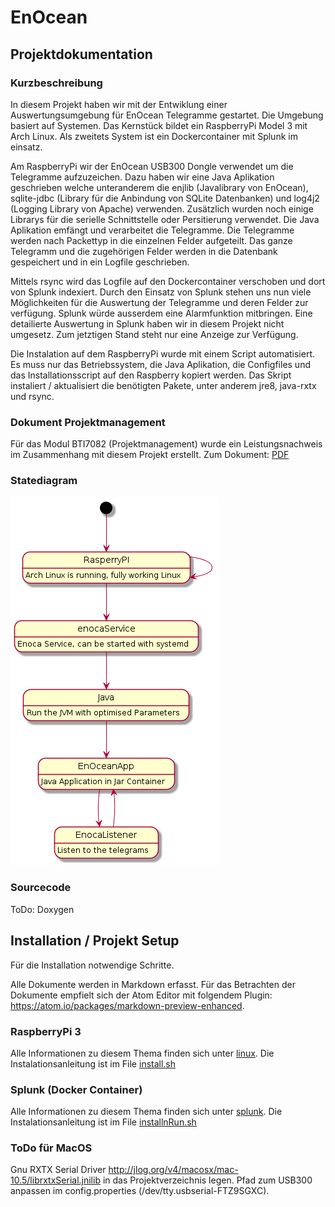 # EnOcean

## Projektdokumentation

### Kurzbeschreibung
In diesem Projekt haben wir mit der Entwiklung einer Auswertungsumgebung für EnOcean Telegramme gestartet. Die Umgebung basiert auf Systemen. Das Kernstück bildet ein RaspberryPi Model 3 mit Arch Linux. Als zweitets System ist ein Dockercontainer mit Splunk im einsatz.

Am RaspberryPi wir der EnOcean USB300 Dongle verwendet um die Telegramme aufzuzeichen. Dazu haben wir eine Java Aplikation geschrieben welche unteranderem die enjlib (Javalibrary von EnOcean), sqlite-jdbc (Library für die Anbindung von SQLite Datenbanken) und log4j2 (Logging Library von Apache) verwenden. Zusätzlich wurden noch einige Librarys für die serielle Schnittstelle oder Persitierung verwendet. Die Java Aplikation emfängt und verarbeitet die Telegramme. Die Telegramme werden nach Packettyp in die einzelnen Felder aufgeteilt. Das ganze Telegramm und die zugehörigen Felder werden in die Datenbank gespeichert und in ein Logfile geschrieben.

Mittels rsync wird das Logfile auf den Dockercontainer verschoben und dort von Splunk indexiert. Durch den Einsatz von Splunk stehen uns nun viele Möglichkeiten für die Auswertung der Telegramme und deren Felder zur verfügung. Splunk würde ausserdem eine Alarmfunktion mitbringen. Eine detailierte Auswertung in Splunk haben wir in diesem Projekt nicht umgesetz. Zum jetztigen Stand steht nur eine Anzeige zur Verfügung.

Die Instalation auf dem RaspberryPi wurde mit einem Script automatisiert. Es muss nur das Betriebssystem, die Java Aplikation, die Configfiles und das Installationsscript auf den Raspberry kopiert werden. Das Skript instaliert / aktualisiert die benötigten Pakete, unter anderem jre8, java-rxtx und rsync.

### Dokument Projektmanagement
Für das Modul BTI7082 (Projektmanagement) wurde ein Leistungsnachweis im Zusammenhang mit diesem Projekt erstellt.
Zum Dokument: [PDF](/documentation/abgabe_projektmanagement.pdf)

### Statediagram
![Statediagram](/documentation/6_state_diagram.png)

### Sourcecode
ToDo: Doxygen


## Installation / Projekt Setup
Für die Installation notwendige Schritte.

Alle Dokumente werden in Markdown erfasst. Für das Betrachten der Dokumente empfielt sich der Atom Editor mit folgendem Plugin: https://atom.io/packages/markdown-preview-enhanced.

### RaspberryPi 3
Alle Informationen zu diesem Thema finden sich unter [linux](/linux/). Die Instalationsanleitung ist im File [install.sh]( /linux/install.sh)

### Splunk (Docker Container)
Alle Informationen zu diesem Thema finden sich unter [splunk](/splunk/). Die Instalationsanleitung ist im File [installnRun.sh]( /splunk/installnRun.sh)

### ToDo für MacOS

Gnu RXTX Serial Driver http://jlog.org/v4/macosx/mac-10.5/librxtxSerial.jnilib in das Projektverzeichnis legen.
Pfad zum USB300 anpassen im config.properties (/dev/tty.usbserial-FTZ9SGXC).

